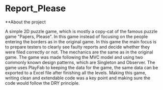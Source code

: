 # Report_Please

**About the project

A simple 2D puzzle game, which is mostly a copy-cat of the famous puzzle game "Papers, Please". In this game instead of focusing on the people entering the borders as in the original game. In this game the main focus is to prepare testers to clearly see faulty reports and decide whether they were filed correctly or not. The mechanics are the same as in the original game. The game was made following the MVC model and using two commonly known design patterns, which are Singleton and Observer. The game uses PlayFab to keeping the data for the game, the same data can be exported to a Excel file after finishing all the levels. Making this game, writing clean and extendable code was a key point and making sure the code would follow the DRY principle.
